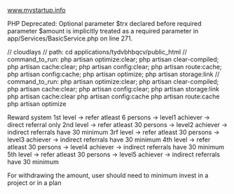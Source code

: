 www.mystartup.info

PHP Deprecated: Optional parameter $trx declared before required parameter $amount is implicitly treated as a required parameter in app/Services/BasicService.php on line 271.

// cloudlays
// path: cd applications/tydvbhbqcv/public_html
// command_to_run: php artisan optimize:clear; php artisan clear-compiled; php artisan cache:clear; php artisan config:clear; php artisan route:cache; php artisan config:cache; php artisan optimize; php artisan storage:link
// command_to_run: php artisan optimize:clear; php artisan clear-compiled; php artisan cache:clear; php artisan config:clear; php artisan storage:link
php artisan cache:clear
php artisan config:cache
php artisan route:cache
php artisan optimize


Reward system
1st level -> refer atleast 6 persons -> level1 achiever -> direct referral only
2nd level -> refer atleast 30 persons -> level2 achiever -> indirect referrals have 30 minimum
3rf level -> refer atleast 30 persons -> level3 achiever -> indirect referrals have 30 minimum
4th level -> refer atleast 30 persons -> level4 achiever -> indirect referrals have 30 minimum
5th level -> refer atleast 30 persons -> level5 achiever -> indirect referrals have 30 minimum


For withdrawing the amount, user should need to minimum invest in a project or in a plan
